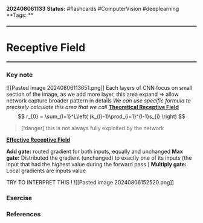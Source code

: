 **202408061133**
**Status:** #flashcards #ComputerVision #deeplearning 
**Tags: ** 
<hr style="border: none; height: 2px; background-color: #000000; margin: 20px 0;">

# Receptive Field
<hr style="border: none; height: 2px; background-color: #000000; margin: 20px 0;">

### Key note
![[Pasted image 20240806113651.png]]
Each layers of CNN focus on small section of the image, as we add more layer, this area expand => allow network capture broader pattern in details
*We can use specific formula to precisely calculate this area that we call* **<u>Theoretical Receptive Field</u>**
$$
r_{0} = \sum_{l=1}^L\left( (k_{l}-1)\prod_{i=1}^{l-1}s_{i} \right)
$$
>[!danger] this is not always fully exploited by the network

**<u>Effective Receptive Field</u>**

**Add gate:** routed gradient for both inputs, equally and unchanged
**Max gate:** Distributed the gradient (unchanged) to exactly one of its inputs (the input that had the highest value during the forward pass )
**Multiply gate:** Local gradients are inputs value

TRY TO INTERPRET THIS !
![[Pasted image 20240806152520.png]]
### Exercise


### References

